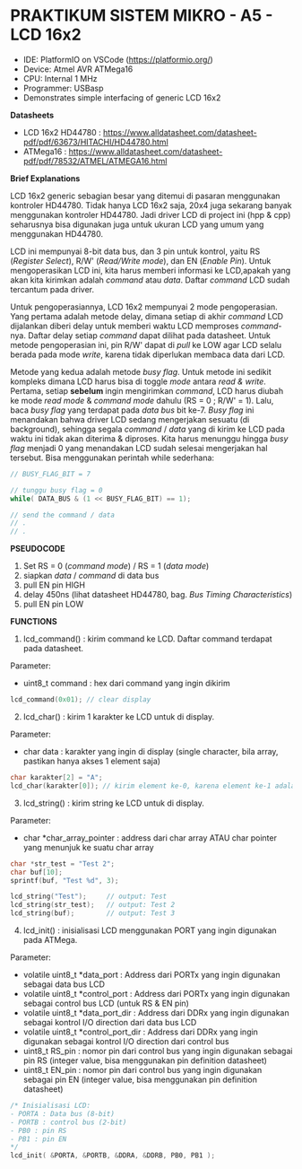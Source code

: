 # PRAKTIKUM SISTEM MIKRO - A5 - LCD 16x2

- IDE: PlatformIO on VSCode (https://platformio.org/)
- Device: Atmel AVR ATMega16
- CPU: Internal 1 MHz
- Programmer: USBasp
- Demonstrates simple interfacing of generic LCD 16x2

**Datasheets**
- LCD 16x2 HD44780 : https://www.alldatasheet.com/datasheet-pdf/pdf/63673/HITACHI/HD44780.html
- ATMega16 : https://www.alldatasheet.com/datasheet-pdf/pdf/78532/ATMEL/ATMEGA16.html
    

**Brief Explanations**

LCD 16x2 generic sebagian besar yang ditemui di pasaran menggunakan kontroler HD44780. Tidak hanya LCD 16x2 saja,
20x4 juga sekarang banyak menggunakan kontroler HD44780. Jadi driver LCD di project ini (hpp & cpp) seharusnya
bisa digunakan juga untuk ukuran LCD yang umum yang menggunakan HD44780.

LCD ini mempunyai 8-bit data bus, dan 3 pin untuk kontrol, yaitu RS (*Register Select*), R/W' (*Read/Write mode*),
dan EN (*Enable Pin*). Untuk mengoperasikan LCD ini, kita harus memberi informasi ke LCD,apakah yang akan kita kirimkan
adalah *command* atau *data*. Daftar *command* LCD sudah tercantum pada driver.

Untuk pengoperasiannya, LCD 16x2 mempunyai 2 mode pengoperasian. Yang pertama adalah metode delay, dimana setiap di akhir *command*
LCD dijalankan diberi delay untuk memberi waktu LCD memproses *command*-nya. Daftar delay setiap *command* dapat dilihat pada datasheet.
Untuk metode pengoperasian ini, pin R/W' dapat di *pull* ke LOW agar LCD selalu berada pada mode *write*, karena tidak diperlukan membaca data dari LCD.

Metode yang kedua adalah metode *busy flag*. Untuk metode ini sedikit kompleks dimana LCD harus bisa di toggle *mode* antara *read & write*. Pertama,
setiap **sebelum** ingin mengirimkan *command*, LCD harus diubah ke mode *read mode* & *command mode* dahulu (RS = 0 ; R/W' = 1). 
Lalu, baca *busy flag* yang terdapat pada *data bus* bit ke-7. *Busy flag* ini menandakan bahwa driver LCD sedang mengerjakan sesuatu (di background), sehingga segala
*command* / *data* yang di kirim ke LCD pada waktu ini tidak akan diterima & diproses. Kita harus menunggu hingga *busy flag* menjadi 0 yang menandakan LCD
sudah selesai mengerjakan hal tersebut. Bisa menggunakan perintah while sederhana:
```cpp
// BUSY_FLAG_BIT = 7

// tunggu busy flag = 0
while( DATA_BUS & (1 << BUSY_FLAG_BIT) == 1);

// send the command / data
// .
// .
```

**PSEUDOCODE**
1. Set RS = 0 (*command mode*) / RS = 1 (*data mode*)
2. siapkan *data* / *command* di data bus
3. pull EN pin HIGH
4. delay 450ns (lihat datasheet HD44780, bag. *Bus Timing Characteristics*)
5. pull EN pin LOW

**FUNCTIONS**
1. lcd_command() : kirim command ke LCD. Daftar command terdapat pada datasheet.

Parameter:
- uint8_t command : hex dari command yang ingin dikirim
```cpp
lcd_command(0x01); // clear display
```


2. lcd_char() : kirim 1 karakter ke LCD untuk di display.

Parameter:
- char data : karakter yang ingin di display (single character, bila array, pastikan hanya akses 1 element saja)
```cpp
char karakter[2] = "A";
lcd_char(karakter[0]); // kirim element ke-0, karena element ke-1 adalah NULL byte
```


3. lcd_string() : kirim string ke LCD untuk di display.

Parameter:
- char *char_array_pointer : address dari char array ATAU char pointer yang menunjuk ke suatu char array
```cpp
char *str_test = "Test 2";
char buf[10]; 
sprintf(buf, "Test %d", 3);

lcd_string("Test");     // output: Test
lcd_string(str_test);   // output: Test 2
lcd_string(buf);        // output: Test 3
```


4. lcd_init() : inisialisasi LCD menggunakan PORT yang ingin digunakan pada ATMega.

Parameter:
- volatile uint8_t *data_port : Address dari PORTx yang ingin digunakan sebagai data bus LCD
- volatile uint8_t *control_port : Address dari PORTx yang ingin digunakan sebagai control bus LCD (untuk RS & EN pin)
- volatile uint8_t *data_port_dir : Address dari DDRx yang ingin digunakan sebagai kontrol I/O direction dari data bus LCD
- volatile uint8_t *control_port_dir : Address dari DDRx yang ingin digunakan sebagai kontrol I/O direction dari control bus
- uint8_t RS_pin : nomor pin dari control bus yang ingin digunakan sebagai pin RS (integer value, bisa menggunakan pin definition datasheet)
- uint8_t EN_pin : nomor pin dari control bus yang ingin digunakan sebagai pin EN (integer value, bisa menggunakan pin definition datasheet)
```cpp
/* Inisialisasi LCD:
- PORTA : Data bus (8-bit)
- PORTB : control bus (2-bit)
- PB0 : pin RS
- PB1 : pin EN
*/
lcd_init( &PORTA, &PORTB, &DDRA, &DDRB, PB0, PB1 );
```
